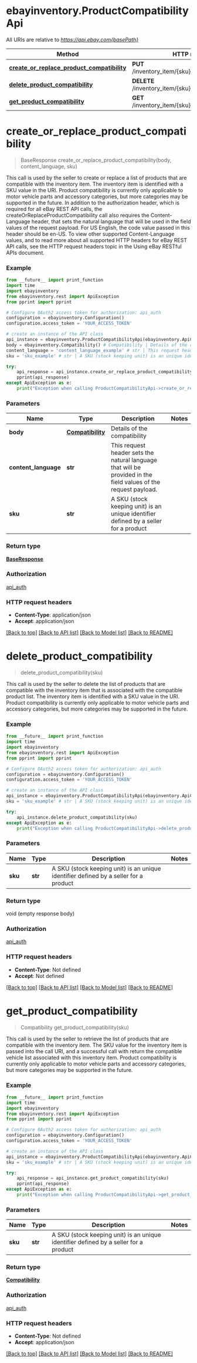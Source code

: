 # ebayinventory.ProductCompatibilityApi

All URIs are relative to *https://api.ebay.com{basePath}*

Method | HTTP request | Description
------------- | ------------- | -------------
[**create_or_replace_product_compatibility**](ProductCompatibilityApi.md#create_or_replace_product_compatibility) | **PUT** /inventory_item/{sku}/product_compatibility | 
[**delete_product_compatibility**](ProductCompatibilityApi.md#delete_product_compatibility) | **DELETE** /inventory_item/{sku}/product_compatibility | 
[**get_product_compatibility**](ProductCompatibilityApi.md#get_product_compatibility) | **GET** /inventory_item/{sku}/product_compatibility | 

# **create_or_replace_product_compatibility**
> BaseResponse create_or_replace_product_compatibility(body, content_language, sku)



This call is used by the seller to create or replace a list of products that are compatible with the inventory item. The inventory item is identified with a SKU value in the URI. Product compatibility is currently only applicable to motor vehicle parts and accessory categories, but more categories may be supported in the future. In addition to the authorization header, which is required for all eBay REST API calls, the createOrReplaceProductCompatibility call also requires the Content-Language header, that sets the natural language that will be used in the field values of the request payload. For US English, the code value passed in this header should be en-US. To view other supported Content-Language values, and to read more about all supported HTTP headers for eBay REST API calls, see the HTTP request headers topic in the Using eBay RESTful APIs document.

### Example
```python
from __future__ import print_function
import time
import ebayinventory
from ebayinventory.rest import ApiException
from pprint import pprint

# Configure OAuth2 access token for authorization: api_auth
configuration = ebayinventory.Configuration()
configuration.access_token = 'YOUR_ACCESS_TOKEN'

# create an instance of the API class
api_instance = ebayinventory.ProductCompatibilityApi(ebayinventory.ApiClient(configuration))
body = ebayinventory.Compatibility() # Compatibility | Details of the compatibility
content_language = 'content_language_example' # str | This request header sets the natural language that will be provided in the field values of the request payload.
sku = 'sku_example' # str | A SKU (stock keeping unit) is an unique identifier defined by a seller for a product

try:
    api_response = api_instance.create_or_replace_product_compatibility(body, content_language, sku)
    pprint(api_response)
except ApiException as e:
    print("Exception when calling ProductCompatibilityApi->create_or_replace_product_compatibility: %s\n" % e)
```

### Parameters

Name | Type | Description  | Notes
------------- | ------------- | ------------- | -------------
 **body** | [**Compatibility**](Compatibility.md)| Details of the compatibility | 
 **content_language** | **str**| This request header sets the natural language that will be provided in the field values of the request payload. | 
 **sku** | **str**| A SKU (stock keeping unit) is an unique identifier defined by a seller for a product | 

### Return type

[**BaseResponse**](BaseResponse.md)

### Authorization

[api_auth](../README.md#api_auth)

### HTTP request headers

 - **Content-Type**: application/json
 - **Accept**: application/json

[[Back to top]](#) [[Back to API list]](../README.md#documentation-for-api-endpoints) [[Back to Model list]](../README.md#documentation-for-models) [[Back to README]](../README.md)

# **delete_product_compatibility**
> delete_product_compatibility(sku)



This call is used by the seller to delete the list of products that are compatible with the inventory item that is associated with the compatible product list. The inventory item is identified with a SKU value in the URI. Product compatibility is currently only applicable to motor vehicle parts and accessory categories, but more categories may be supported in the future.

### Example
```python
from __future__ import print_function
import time
import ebayinventory
from ebayinventory.rest import ApiException
from pprint import pprint

# Configure OAuth2 access token for authorization: api_auth
configuration = ebayinventory.Configuration()
configuration.access_token = 'YOUR_ACCESS_TOKEN'

# create an instance of the API class
api_instance = ebayinventory.ProductCompatibilityApi(ebayinventory.ApiClient(configuration))
sku = 'sku_example' # str | A SKU (stock keeping unit) is an unique identifier defined by a seller for a product

try:
    api_instance.delete_product_compatibility(sku)
except ApiException as e:
    print("Exception when calling ProductCompatibilityApi->delete_product_compatibility: %s\n" % e)
```

### Parameters

Name | Type | Description  | Notes
------------- | ------------- | ------------- | -------------
 **sku** | **str**| A SKU (stock keeping unit) is an unique identifier defined by a seller for a product | 

### Return type

void (empty response body)

### Authorization

[api_auth](../README.md#api_auth)

### HTTP request headers

 - **Content-Type**: Not defined
 - **Accept**: Not defined

[[Back to top]](#) [[Back to API list]](../README.md#documentation-for-api-endpoints) [[Back to Model list]](../README.md#documentation-for-models) [[Back to README]](../README.md)

# **get_product_compatibility**
> Compatibility get_product_compatibility(sku)



This call is used by the seller to retrieve the list of products that are compatible with the inventory item. The SKU value for the inventory item is passed into the call URI, and a successful call with return the compatible vehicle list associated with this inventory item. Product compatibility is currently only applicable to motor vehicle parts and accessory categories, but more categories may be supported in the future.

### Example
```python
from __future__ import print_function
import time
import ebayinventory
from ebayinventory.rest import ApiException
from pprint import pprint

# Configure OAuth2 access token for authorization: api_auth
configuration = ebayinventory.Configuration()
configuration.access_token = 'YOUR_ACCESS_TOKEN'

# create an instance of the API class
api_instance = ebayinventory.ProductCompatibilityApi(ebayinventory.ApiClient(configuration))
sku = 'sku_example' # str | A SKU (stock keeping unit) is an unique identifier defined by a seller for a product

try:
    api_response = api_instance.get_product_compatibility(sku)
    pprint(api_response)
except ApiException as e:
    print("Exception when calling ProductCompatibilityApi->get_product_compatibility: %s\n" % e)
```

### Parameters

Name | Type | Description  | Notes
------------- | ------------- | ------------- | -------------
 **sku** | **str**| A SKU (stock keeping unit) is an unique identifier defined by a seller for a product | 

### Return type

[**Compatibility**](Compatibility.md)

### Authorization

[api_auth](../README.md#api_auth)

### HTTP request headers

 - **Content-Type**: Not defined
 - **Accept**: application/json

[[Back to top]](#) [[Back to API list]](../README.md#documentation-for-api-endpoints) [[Back to Model list]](../README.md#documentation-for-models) [[Back to README]](../README.md)

